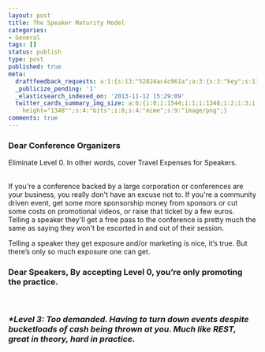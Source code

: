 ```yaml
---
layout: post
title: The Speaker Maturity Model
categories:
- General
tags: []
status: publish
type: post
published: true
meta:
  draftfeedback_requests: a:1:{s:13:"52824ac4c961a";a:3:{s:3:"key";s:13:"52824ac4c961a";s:4:"time";s:10:"1384270532";s:7:"user_id";s:7:"5078411";}}
  _publicize_pending: '1'
  _elasticsearch_indexed_on: '2013-11-12 15:29:09'
  twitter_cards_summary_img_size: a:6:{i:0;i:1544;i:1;i:1348;i:2;i:3;i:3;s:26:"width="1544"
    height="1348"";s:4:"bits";i:8;s:4:"mime";s:9:"image/png";}
comments: true
---
```

<h3>Dear Conference Organizers</h3>

Eliminate Level 0. In other words, cover Travel Expenses for Speakers.

<br/>
If you're a conference backed by a large corporation or conferences are your business, you really don't have an excuse not to. If you're a community driven event, get some more sponsorship money from sponsors or cut some costs on promotional videos, or raise that ticket by a few euros.
<br/>
Telling a speaker they'll get a free pass to the conference is pretty much the same as saying they won't be escorted in and out of their session.

Telling a speaker they get exposure and/or marketing is nice, it’s true. But there’s only so much exposure one can get.

<h3>Dear Speakers</sh3>,
By accepting Level 0, you’re only promoting the practice.


<br/><br/>
<em>*Level 3: Too demanded. Having to turn down events despite bucketloads of cash being thrown at you. Much like REST, great in theory, hard in practice.</em>
